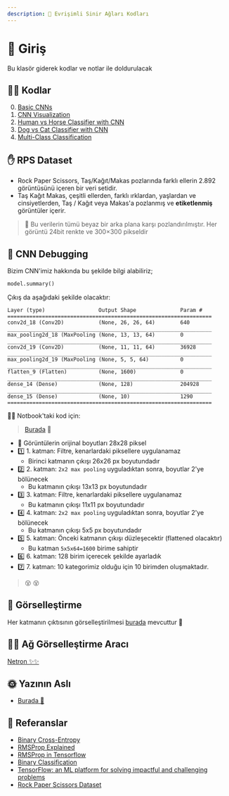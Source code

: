 ```yaml
---
description: 🔦 Evrişimli Sinir Ağları Kodları 
---
```


# 🌱 Giriş
Bu klasör giderek kodlar ve notlar ile doldurulacak

## 👩‍💻 Kodlar
0. [Basic CNNs](./0-CNN.ipynb)
1. [CNN Visualization](./1-CNNVisualization.ipynb)
2. [Human vs Horse Classifier with CNN](./2-HorseHumanClassifier.ipynb)
3. [Dog vs Cat Classifier with CNN](./3-DogCatClassifier.ipynb) 
4. [Multi-Class Classification](./4-MultiClassRPS.ipynb)

## ✋ RPS Dataset
- Rock Paper Scissors, Taş/Kağıt/Makas pozlarında farklı ellerin 2.892 görüntüsünü içeren bir veri setidir.
- Taş Kağıt Makas, çeşitli ellerden, farklı ırklardan, yaşlardan ve cinsiyetlerden, Taş / Kağıt veya Makas'a pozlanmış ve **etiketlenmiş** görüntüler içerir.

> 🔎 Bu verilerin tümü beyaz bir arka plana karşı pozlandırılmıştır. Her görüntü 24bit renkte ve 300×300 pikseldir

## 🐛 CNN Debugging

Bizim CNN'imiz hakkında bu şekilde bilgi alabiliriz;

```python
model.summary()
``` 

Çıkış da aşağıdaki şekilde olacaktır:

``` 
Layer (type)                 Output Shape              Param #   
=================================================================
conv2d_18 (Conv2D)           (None, 26, 26, 64)        640       
_________________________________________________________________
max_pooling2d_18 (MaxPooling (None, 13, 13, 64)        0         
_________________________________________________________________
conv2d_19 (Conv2D)           (None, 11, 11, 64)        36928     
_________________________________________________________________
max_pooling2d_19 (MaxPooling (None, 5, 5, 64)          0         
_________________________________________________________________
flatten_9 (Flatten)          (None, 1600)              0         
_________________________________________________________________
dense_14 (Dense)             (None, 128)               204928    
_________________________________________________________________
dense_15 (Dense)             (None, 10)                1290      
=================================================================
``` 

👩‍💻 Notbook'taki kod için:
> [Burada](./0-CNN.ipynb) 🐾

* 🔎 Görüntülerin orijinal boyutları 28x28 piksel
* 1️⃣ 1. katman: Filtre, kenarlardaki piksellere uygulanamaz 
  * Birinci katmanın çıkışı 26x26 px boyutundadır
* 2️⃣ 2. katman: `2x2 max pooling` uyguladıktan sonra, boyutlar 2'ye bölünecek
  * Bu katmanın çıkışı 13x13 px boyutundadır
* 3️⃣ 3. katman: Filtre, kenarlardaki piksellere uygulanamaz 
  * Bu katmanın çıkışı 11x11 px boyutundadır
* 4️⃣ 4. katman: `2x2 max pooling` uyguladıktan sonra, boyutlar 2'ye bölünecek
  * Bu katmanın çıkışı 5x5 px boyutundadır
* 5️⃣ 5. katman: Önceki katmanın çıkışı düzleşecektir (flattened olacaktır)
  * Bu katman `5x5x64=1600` birime sahiptir
* 6️⃣ 6. katman: 128 birim içerecek şekilde ayarladık
* 7️⃣ 7. katman: 10 kategorimiz olduğu için 10 birimden oluşmaktadır.

> 😵 😵

## 👀 Görselleştirme
Her katmanın çıktısının görselleştirilmesi [burada](./1-CNNVisualization.ipynb) mevcuttur 🔎

## 👷‍♀️ Ağ Görselleştirme Aracı
[Netron ✨✨](https://github.com/lutzroeder/netron)

## 🌞 Yazının Aslı
- [Burada 🐾](https://dl.asmaamir.com/4-cnnworks)

## 🧐 Referanslar
* [Binary Cross-Entropy](https://gombru.github.io/2018/05/23/cross_entropy_loss/)
* [RMSProp Explained](http://www.cs.toronto.edu/~tijmen/csc321/slides/lecture_slides_lec6.pdf)
* [RMSProp in Tensorflow](https://www.tensorflow.org/api_docs/python/tf/train/RMSPropOptimizer)
* [Binary Classification](https://www.youtube.com/watch?v=eqEc66RFY0I&t=6s)
* [TensorFlow: an ML platform for solving impactful and challenging problems](https://www.youtube.com/watch?v=NlpS-DhayQA)
* [Rock Paper Scissors Dataset](http://www.laurencemoroney.com/rock-paper-scissors-dataset/)

